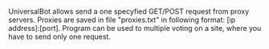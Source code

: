 UniversalBot allows send a one specyfied GET/POST request from proxy servers. Proxies are saved in file "proxies.txt" in following format: [ip address]:[port]. Program can be used to multiple voting on a site, where you have to send only one request.
